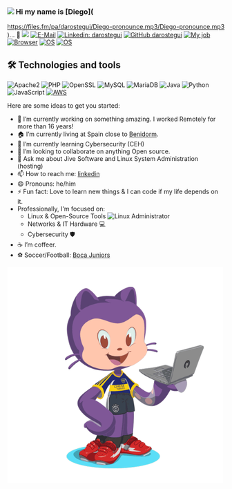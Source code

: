 ### <img src="https://media.giphy.com/media/du3J3cXyzhj75IOgvA/giphy.gif" width="30"> Hi my name is [Diego](
https://files.fm/pa/darostegui/Diego-pronounce.mp3/Diego-pronounce.mp3
)...  👋
![](https://komarev.com/ghpvc/?username=darostegui)
[![E-Mail](https://img.shields.io/badge/email-reveal-2a8?style=flat-square&logo=gmail&logoColor=white)](https://mailhide.io/e/HPBZmwOe)
[![Linkedin: darostegui](https://img.shields.io/badge/-darostegui-blue?style=flat-square&logo=Linkedin&logoColor=white&link=https://www.linkedin.com/in/darostegui/)](https://www.linkedin.com/in/darostegui/)
[![GitHub darostegui](https://img.shields.io/github/followers/darostegui?label=follow&style=social)](https://github.com/darostegui)
[![My job](https://img.shields.io/badge/My%20job-GitHub-success?style=flat-square&logo=github&logoColor=white)](https://www.GitHub.com/)
[![Browser](https://img.shields.io/badge/Browser-Chrome-success?style=flat-square&logo=google-chrome&logoColor=white)](https://google.com/chrome)
[![OS](https://img.shields.io/badge/OS-Windows%2010-informational?style=flat-square&logo=windows&logoColor=white)](https://en.wikipedia.org/wiki/Windows)
[![OS](https://img.shields.io/badge/OS-Linux-informational?style=flat-square&logo=linux&logoColor=white)](https://en.wikipedia.org/wiki/Linux)


## 🛠  Technologies and tools

![Apache2](https://img.shields.io/badge/Apache2-black?style=flat-square&logo=apache)
![PHP](https://img.shields.io/badge/PHP-black?style=flat-square&logo=php)
![OpenSSL](https://img.shields.io/badge/OpenSSL-black?style=flat-square&logo=openssl)
![MySQL](https://img.shields.io/badge/-MySQL-black?style=flat-square&logo=mysql)
![MariaDB](https://img.shields.io/badge/MariaDB-black?style=flat-square&logo=mariadb)
![Java](https://img.shields.io/badge/Java-black?style=flat-square&logo=java)
![Python](https://img.shields.io/badge/-Python-black?style=flat-square&logo=Python)
![JavaScript](https://img.shields.io/badge/-JavaScript-black?style=flat-square&logo=javascript)
[![AWS](https://img.shields.io/badge/Learning-AWS-FF9900?style=flat-square&logo=amazon-aws&logoColor=white)](https://github.com/darostegui)


Here are some ideas to get you started:

- 🔭 I’m currently working on something amazing. I worked Remotely for more than 16 years!
- 🏠 I’m currently living at Spain close to [Benidorm](https://en.visitbenidorm.es/).
- 🌱 I’m currently learning Cybersecurity (CEH)
- 👯 I’m looking to collaborate on anything Open source.
- 💬 Ask me about Jive Software and Linux System Administration (hosting)
- 📫 How to reach me: [linkedin](https://www.linkedin.com/in/darostegui/)
- 😄 Pronouns: he/him
- ⚡ Fun fact: Love to learn new things & I can code if my life depends on it.
- Professionally, I'm focused on:
  * Linux & Open-Source Tools <img src="https://media.giphy.com/media/qbFGJjbTm0SPe/giphy.gif" width="20" height="20" alt="Linux Administrator">
  * Networks & IT Hardware 💻
  * Cybersecurity 🛡️
- ☕️ I’m coffeer.
- ⚽ Soccer/Football: [Boca Juniors](https://en.wikipedia.org/wiki/Boca_Juniors)


<img src="https://github.com/darostegui/darostegui/blob/main/octocat-moving.gif" width="500" height="500" alt="Diego Miguel Arostegui Galarza">
